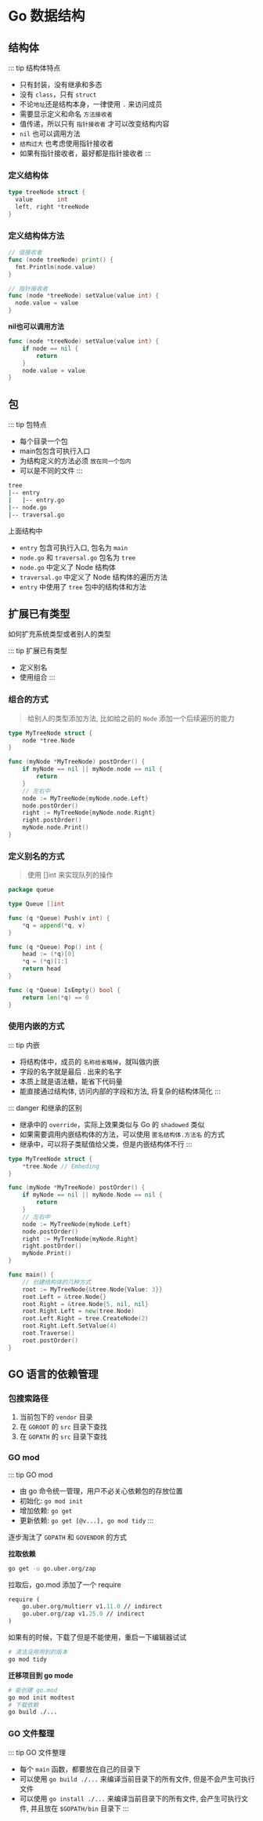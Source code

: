 # Go 数据结构

## 结构体

::: tip 结构体特点
- 只有封装，没有继承和多态
- 没有 `class`，只有 `struct`
- 不论`地址`还是结构本身，一律使用 `.` 来访问成员
- 需要显示定义和命名 `方法接收者`
- 值传递，所以只有 `指针接收者` 才可以改变结构内容
- `nil` 也可以调用方法
- `结构过大` 也考虑使用指针接收者
- 如果有指针接收者，最好都是指针接收者
:::

### 定义结构体

```go
type treeNode struct {
  value       int
  left, right *treeNode
}
```

### 定义结构体方法

```go
// 值接收者
func (node treeNode) print() {
  fmt.Println(node.value)
}

// 指针接收者
func (node *treeNode) setValue(value int) {
  node.value = value
}
```

**nil也可以调用方法**

```go
func (node *treeNode) setValue(value int) {
	if node == nil {
		return
	}
	node.value = value
}
```

## 包

::: tip 包特点
- 每个目录一个包
- main包包含可执行入口
- 为结构定义的方法必须 `放在同一个包内`
- 可以是不同的文件
:::

```bash
tree
|-- entry
|   |-- entry.go
|-- node.go
|-- traversal.go
```

上面结构中

- `entry` 包含可执行入口, 包名为 `main`
- `node.go` 和 `traversal.go` 包名为 `tree`
- `node.go` 中定义了 Node 结构体
- `traversal.go` 中定义了 Node 结构体的遍历方法
- `entry` 中使用了 `tree` 包中的结构体和方法

## 扩展已有类型

如何扩充系统类型或者别人的类型

::: tip 扩展已有类型
- 定义别名
- 使用组合
:::

### 组合的方式

> 给别人的类型添加方法, 比如给之前的 `Node` 添加一个后续遍历的能力

```go
type MyTreeNode struct {
	node *tree.Node
}

func (myNode *MyTreeNode) postOrder() {
	if myNode == nil || myNode.node == nil {
		return
	}
	// 左右中
	node := MyTreeNode{myNode.node.Left}
	node.postOrder()
	right := MyTreeNode{myNode.node.Right}
	right.postOrder()
	myNode.node.Print()
}
```

### 定义别名的方式

> 使用 []int 来实现队列的操作

```go
package queue

type Queue []int

func (q *Queue) Push(v int) {
	*q = append(*q, v)
}

func (q *Queue) Pop() int {
	head := (*q)[0]
	*q = (*q)[1:]
	return head
}

func (q *Queue) IsEmpty() bool {
	return len(*q) == 0
}
```

### 使用内嵌的方式

::: tip 内嵌
- 将结构体中，成员的 `名称给省略掉`，就叫做内嵌
- 字段的名字就是最后 . 出来的名字
- 本质上就是语法糖，能省下代码量
- 能直接通过结构体, 访问内部的字段和方法, 将复杂的结构体简化
:::

::: danger 和继承的区别

- 继承中的 `override`，实际上效果类似与 Go 的 `shadowed` 类似
- 如果需要调用内嵌结构体的方法，可以使用 `匿名结构体.方法名` 的方式
- 继承中，可以将子类赋值给父类，但是内嵌结构体不行
:::

```go
type MyTreeNode struct {
	*tree.Node // Embeding
}

func (myNode *MyTreeNode) postOrder() {
	if myNode == nil || myNode.Node == nil {
		return
	}
	// 左右中
	node := MyTreeNode{myNode.Left}
	node.postOrder()
	right := MyTreeNode{myNode.Right}
	right.postOrder()
	myNode.Print()
}

func main() {
	// 创建结构体的几种方式
	root := MyTreeNode{&tree.Node{Value: 3}}
	root.Left = &tree.Node{}
	root.Right = &tree.Node{5, nil, nil}
	root.Right.Left = new(tree.Node)
	root.Left.Right = tree.CreateNode(2)
	root.Right.Left.SetValue(4)
	root.Traverse()
	root.postOrder()
}
```

## GO 语言的依赖管理

### 包搜索路径

1. 当前包下的 `vendor` 目录
2. 在 `GOROOT` 的 `src` 目录下查找
3. 在 `GOPATH` 的 `src` 目录下查找

### GO mod

::: tip GO mod
- 由 go 命令统一管理，用户不必关心依赖包的存放位置
- 初始化: `go mod init`
- 增加依赖: `go get`
- 更新依赖: `go get [@v...], go mod tidy`
:::

逐步淘汰了 `GOPATH` 和 `GOVENDOR` 的方式

**拉取依赖**

```bash
go get -u go.uber.org/zap
```

拉取后，go.mod 添加了一个 require

```go.mod
require (
	go.uber.org/multierr v1.11.0 // indirect
	go.uber.org/zap v1.25.0 // indirect
)
```

如果有的时候，下载了但是不能使用，重启一下编辑器试试

```bash
# 清洁没用用到的版本
go mod tidy
```

**迁移项目到 go mode**
```bash
# 能创建 go.mod
go mod init modtest
# 下载依赖
go build ./...
```

### GO 文件整理

::: tip GO 文件整理
- 每个 `main` 函数，都要放在自己的目录下
- 可以使用 `go build ./...` 来编译当前目录下的所有文件, 但是不会产生可执行文件
- 可以使用 `go install ./...` 来编译当前目录下的所有文件, 会产生可执行文件, 并且放在 `$GOPATH/bin` 目录下
:::

